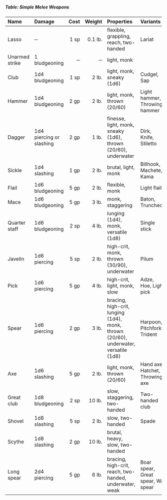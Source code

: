 ##### Table: Simple Melee Weapons
| Name           | Damage | Cost  | Weight  | Properties | Variants |
|:---------------|:-------|------:|--------:|:-----------|:---------|
| Lasso | ─ | 1 sp | 0.1 lb. | flexible, grappling, reach, two-handed | Lariat |
| Unarmed strike | 1 bludgeoning | ─ | ─ | light, monk | |
| Club | 1d4 bludgeoning | 1 sp | 2 lb. | light, monk, sneaky (1d6) | Cudgel, Sap |
| Hammer | 1d4 bludgeoning | 2 gp | 2 lb. | light, monk, thrown (20/60) | Light hammer, Throwing hammer |
| Dagger | 1d4 piercing or slashing | 2 gp | 1 lb. | finesse, light, monk, sneaky (1d6), thrown (20/60), underwater | Dirk, Knife, Stiletto |
| Sickle | 1d4 slashing | 1 gp | 2 lb. | brutal, light, monk | Billhook, Machete, Kama |
| Flail | 1d6 bludgeoning | 5 gp | 2 lb. | flexible, monk | Light flail |
| Mace | 1d6 bludgeoning | 5 gp | 3 lb. | monk, staggering | Baton, Truncheon |
| Quarter staff | 1d6 bludgeoning | 2 sp | 4 lb. | lunging (1d4), monk, versatile (1d8) | Single stick |
| Javelin | 1d6 piercing | 5 sp | 2 lb. | high-crit, monk, thrown (30/90), underwater | Pilum |
| Pick | 1d6 piercing | 5 gp | 4 lb. | high-crit, light, monk, slow | Adze, Hoe, Light pick |
| Spear | 1d6 piercing | 2 gp | 3 lb. | bracing, high-crit, lunging (1d4), monk, thrown (20/60), underwater, versatile (1d8) | Harpoon, Pitchfork, Trident |
| Axe | 1d6 slashing | 5 gp | 2 lb. | light, monk, thrown (20/60) | Hand axe, Hatchet, Throwing axe |
| Great club | 1d8 bludgeoning | 2 sp | 10 lb. | slow, staggering, two-handed | Two-handed club |
| Shovel | 1d8 slashing | 5 sp | 2 lb. | slow, two-handed | Spade |
| Scythe | 1d8 slashing | 2 gp | 10 lb. | brutal, heavy, slow, two-handed | |
| Long spear | 2d4 piercing | 5 gp | 6 lb. | bracing, high-crit, reach, two-handed, underwater, weak | Boar spear, Great spear, War spear |
